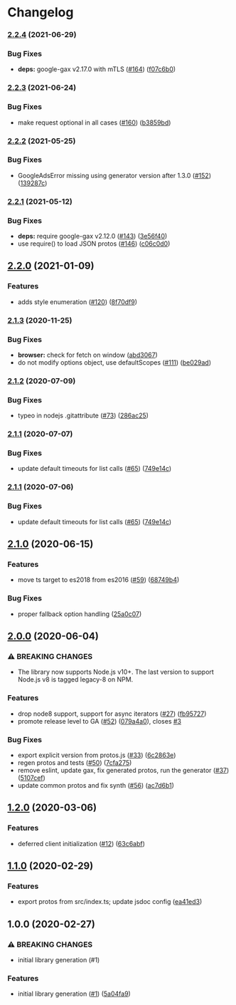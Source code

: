 # Changelog

### [2.2.4](https://www.github.com/googleapis/nodejs-billing/compare/v2.2.3...v2.2.4) (2021-06-29)


### Bug Fixes

* **deps:** google-gax v2.17.0 with mTLS ([#164](https://www.github.com/googleapis/nodejs-billing/issues/164)) ([f07c6b0](https://www.github.com/googleapis/nodejs-billing/commit/f07c6b0128e7d4962d98f2ae8f0c2f60d91c289f))

### [2.2.3](https://www.github.com/googleapis/nodejs-billing/compare/v2.2.2...v2.2.3) (2021-06-24)


### Bug Fixes

* make request optional in all cases ([#160](https://www.github.com/googleapis/nodejs-billing/issues/160)) ([b3859bd](https://www.github.com/googleapis/nodejs-billing/commit/b3859bd8e4aca9df94c4b8dea62b1709c80bd86d))

### [2.2.2](https://www.github.com/googleapis/nodejs-billing/compare/v2.2.1...v2.2.2) (2021-05-25)


### Bug Fixes

* GoogleAdsError missing using generator version after 1.3.0 ([#152](https://www.github.com/googleapis/nodejs-billing/issues/152)) ([139287c](https://www.github.com/googleapis/nodejs-billing/commit/139287cfb544d8fe84cc0fc2abd2d4f4755e563b))

### [2.2.1](https://www.github.com/googleapis/nodejs-billing/compare/v2.2.0...v2.2.1) (2021-05-12)


### Bug Fixes

* **deps:** require google-gax v2.12.0 ([#143](https://www.github.com/googleapis/nodejs-billing/issues/143)) ([3e56f40](https://www.github.com/googleapis/nodejs-billing/commit/3e56f40026b51001fbefa23a0544a19fdbba8c25))
* use require() to load JSON protos ([#146](https://www.github.com/googleapis/nodejs-billing/issues/146)) ([c06c0d0](https://www.github.com/googleapis/nodejs-billing/commit/c06c0d09af9882b3f305fbaf25864f84d5aebfa6))

## [2.2.0](https://www.github.com/googleapis/nodejs-billing/compare/v2.1.3...v2.2.0) (2021-01-09)


### Features

* adds style enumeration ([#120](https://www.github.com/googleapis/nodejs-billing/issues/120)) ([8f70df9](https://www.github.com/googleapis/nodejs-billing/commit/8f70df92f1a2a5217ae64c10819da55cb01b20fd))

### [2.1.3](https://www.github.com/googleapis/nodejs-billing/compare/v2.1.2...v2.1.3) (2020-11-25)


### Bug Fixes

* **browser:** check for fetch on window ([abd3067](https://www.github.com/googleapis/nodejs-billing/commit/abd30678d328bdb62c54dc892c5300342c275e72))
* do not modify options object, use defaultScopes ([#111](https://www.github.com/googleapis/nodejs-billing/issues/111)) ([be029ad](https://www.github.com/googleapis/nodejs-billing/commit/be029ad5c807cc8d04b8bddde83eb2d53f580a1c))

### [2.1.2](https://www.github.com/googleapis/nodejs-billing/compare/v2.1.1...v2.1.2) (2020-07-09)


### Bug Fixes

* typeo in nodejs .gitattribute ([#73](https://www.github.com/googleapis/nodejs-billing/issues/73)) ([286ac25](https://www.github.com/googleapis/nodejs-billing/commit/286ac2555eddc0a36fc3c7eff1c7b5f8ebf4b475))

### [2.1.1](https://www.github.com/googleapis/nodejs-billing/compare/v2.1.0...v2.1.1) (2020-07-07)


### Bug Fixes

* update default timeouts for list calls ([#65](https://www.github.com/googleapis/nodejs-billing/issues/65)) ([749e14c](https://www.github.com/googleapis/nodejs-billing/commit/749e14cd9fac5b08b105d93bcaba1d45b6ead6cc))

### [2.1.1](https://www.github.com/googleapis/nodejs-billing/compare/v2.1.0...v2.1.1) (2020-07-06)


### Bug Fixes

* update default timeouts for list calls ([#65](https://www.github.com/googleapis/nodejs-billing/issues/65)) ([749e14c](https://www.github.com/googleapis/nodejs-billing/commit/749e14cd9fac5b08b105d93bcaba1d45b6ead6cc))

## [2.1.0](https://www.github.com/googleapis/nodejs-billing/compare/v2.0.0...v2.1.0) (2020-06-15)


### Features

* move ts target to es2018 from es2016 ([#59](https://www.github.com/googleapis/nodejs-billing/issues/59)) ([68749b4](https://www.github.com/googleapis/nodejs-billing/commit/68749b419b70eec762479b938f96727ccdc2b49d))


### Bug Fixes

* proper fallback option handling ([25a0c07](https://www.github.com/googleapis/nodejs-billing/commit/25a0c0723a87c13b55565bdfd3ad98703f6d5e44))

## [2.0.0](https://www.github.com/googleapis/nodejs-billing/compare/v1.2.0...v2.0.0) (2020-06-04)


### ⚠ BREAKING CHANGES

* The library now supports Node.js v10+. The last version to support Node.js v8 is tagged legacy-8 on NPM.

### Features

* drop node8 support, support for async iterators ([#27](https://www.github.com/googleapis/nodejs-billing/issues/27)) ([fb95727](https://www.github.com/googleapis/nodejs-billing/commit/fb9572795d02572feb8c465df01445c1d425c0e6))
* promote release level to GA ([#52](https://www.github.com/googleapis/nodejs-billing/issues/52)) ([079a4a0](https://www.github.com/googleapis/nodejs-billing/commit/079a4a03fcf161c2f8b84706b7b5d9481deba829)), closes [#3](https://www.github.com/googleapis/nodejs-billing/issues/3)


### Bug Fixes

* export explicit version from protos.js ([#33](https://www.github.com/googleapis/nodejs-billing/issues/33)) ([6c2863e](https://www.github.com/googleapis/nodejs-billing/commit/6c2863e520fdeb541ebe65a5edb3c70c18830936))
* regen protos and tests ([#50](https://www.github.com/googleapis/nodejs-billing/issues/50)) ([7cfa275](https://www.github.com/googleapis/nodejs-billing/commit/7cfa275d3f0bba5436dcfbfde806283b7168e024))
* remove eslint, update gax, fix generated protos, run the generator ([#37](https://www.github.com/googleapis/nodejs-billing/issues/37)) ([5107cef](https://www.github.com/googleapis/nodejs-billing/commit/5107cef41905344ab25f73a474b27098e15b9f98))
* update common protos and fix synth ([#56](https://www.github.com/googleapis/nodejs-billing/issues/56)) ([ac7d6b1](https://www.github.com/googleapis/nodejs-billing/commit/ac7d6b1f447d978b0c2c04841a512b8f7218bbae))

## [1.2.0](https://www.github.com/googleapis/nodejs-billing/compare/v1.1.0...v1.2.0) (2020-03-06)


### Features

* deferred client initialization ([#12](https://www.github.com/googleapis/nodejs-billing/issues/12)) ([63c6abf](https://www.github.com/googleapis/nodejs-billing/commit/63c6abfc0b1f6322177222a7d65456517fce1e1b))

## [1.1.0](https://www.github.com/googleapis/nodejs-billing/compare/v1.0.0...v1.1.0) (2020-02-29)


### Features

* export protos from src/index.ts; update jsdoc config ([ea41ed3](https://www.github.com/googleapis/nodejs-billing/commit/ea41ed3bdb792c8a3de3c168ebf18904127c9edc))

## 1.0.0 (2020-02-27)


### ⚠ BREAKING CHANGES

* initial library generation (#1)

### Features

* initial library generation ([#1](https://www.github.com/googleapis/nodejs-billing/issues/1)) ([5a04fa9](https://www.github.com/googleapis/nodejs-billing/commit/5a04fa957a8a83325744c5a275f742bf3abd4579))
